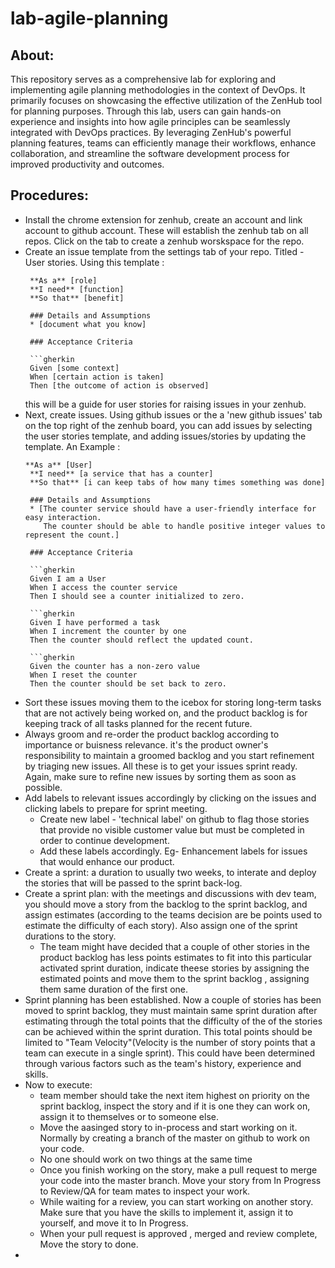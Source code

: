 # lab-agile-planning

## About:
This repository serves as a comprehensive lab for exploring and implementing agile planning methodologies in the context of DevOps. It primarily focuses on showcasing the effective utilization of the ZenHub tool for planning purposes. Through this lab, users can gain hands-on experience and insights into how agile principles can be seamlessly integrated with DevOps practices. By leveraging ZenHub's powerful planning features, teams can efficiently manage their workflows, enhance collaboration, and streamline the software development process for improved productivity and outcomes.

## Procedures:
- Install the chrome extension for zenhub, create an account and link account to github account. These will establish the zenhub tab on all repos. Click on the tab to create a zenhub worskspace for the repo.
- Create an issue template from the settings tab of your repo. Titled - User stories. Using this template :
  ```
   **As a** [role]  
   **I need** [function]  
   **So that** [benefit]  
   
   ### Details and Assumptions
   * [document what you know]
   
   ### Acceptance Criteria  
   
   ```gherkin
   Given [some context]
   When [certain action is taken]
   Then [the outcome of action is observed]
   ```
  this will be a guide for user stories for raising issues in your zenhub.
- Next, create issues. Using github issues or the a 'new github issues' tab on the top right of the zenhub board, you can add issues by selecting the user stories template, and adding issues/stories by updating the template. An Example :
  ```
  **As a** [User]  
   **I need** [a service that has a counter]  
   **So that** [i can keep tabs of how many times something was done]  
   
   ### Details and Assumptions
   * [The counter service should have a user-friendly interface for easy interaction.
      The counter should be able to handle positive integer values to represent the count.]
   
   ### Acceptance Criteria  
   
   ```gherkin
   Given I am a User
   When I access the counter service
   Then I should see a counter initialized to zero.
  
   ```gherkin
   Given I have performed a task
   When I increment the counter by one
   Then the counter should reflect the updated count.
  
   ```gherkin
   Given the counter has a non-zero value
   When I reset the counter
   Then the counter should be set back to zero.
  ```
- Sort these issues moving them to the icebox for storing long-term tasks that are not actively being worked on, and the product backlog is for keeping track of all tasks planned for the recent future.
- Always groom and re-order the product backlog according to importance or buisness relevance. it's the product owner's responsibility to maintain a groomed backlog and you start refinement by triaging new 
  issues.
  All these is to get your issues sprint ready. Again, make sure to refine new issues by sorting them as soon as possible.
- Add labels to relevant issues accordingly by clicking on the issues and clicking labels to prepare for sprint meeting.
    * Create new label - 'technical label' on github to flag those stories that provide no visible customer value but must be completed in order to continue development.
    * Add these labels accordingly. Eg- Enhancement labels for issues that would enhance our product.
- Create a sprint: a duration to usually two weeks, to interate and deploy the stories that will be passed to the sprint back-log.
- Create a sprint plan: with the meetings and discussions with dev team, you should move a story from the backlog to the sprint backlog, and assign estimates (according to the teams decision are be points 
  used to estimate the difficulty of each story). Also assign one of the sprint durations to the story.
  * The team might have decided that a couple of other stories in the product backlog has less points estimates to fit into this particular activated sprint duration, indicate theese stories by assigning 
    the estimated points and move them to the sprint backlog , assigning them same duration of the first one.
- Sprint planning has been established. Now a couple of stories has been moved to sprint backlog, they must maintain same sprint duration after estimating through the total points that the difficulty of the
  of the stories can be achieved within the sprint duration. This total points should be limited to "Team Velocity"(Velocity is the number of story points that a team can execute in a single sprint). This     could have been determined through various factors such as the team's history, experience and skills.
- Now to execute:
  * team member should take the next item highest on priority on the sprint backlog, inspect the story and if it is one they can work on, assign it to themselves or to someone else.
  * Move the aasinged story to in-process and start working on it. Normally by creating a branch of the master on github to work on your code.
  * No one should work on two things at the same time
  * Once you finish working on the story, make a pull request to merge your code into the master branch. Move your story from In Progress to Review/QA for team mates to inspect your work.
  * While waiting for a review, you can start working on another story. Make sure that you have the skills to implement it, assign it to yourself, and move it to In Progress.
  * When your pull request is approved , merged and review complete, Move the story to done.
- 
    
